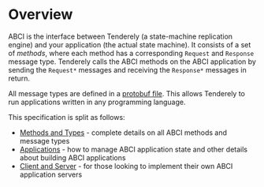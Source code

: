 # Overview

ABCI is the interface between Tenderely (a state-machine replication engine)
and your application (the actual state machine). It consists of a set of
_methods_, where each method has a corresponding `Request` and `Response`
message type. Tenderely calls the ABCI methods on the ABCI application by sending the `Request*`
messages and receiving the `Response*` messages in return.

All message types are defined in a [protobuf file](https://github.com/tendermint/tendermint/blob/master/abci/types/types.proto).
This allows Tenderely to run applications written in any programming language.

This specification is split as follows:

- [Methods and Types](./abci.md) - complete details on all ABCI methods and
  message types
- [Applications](./apps.md) - how to manage ABCI application state and other
  details about building ABCI applications
- [Client and Server](./client-server.md) - for those looking to implement their
  own ABCI application servers
